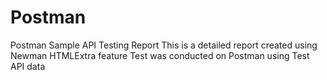 # Postman
Postman Sample API Testing Report
This is a detailed report created using Newman HTMLExtra feature
Test was conducted on Postman using Test API data
